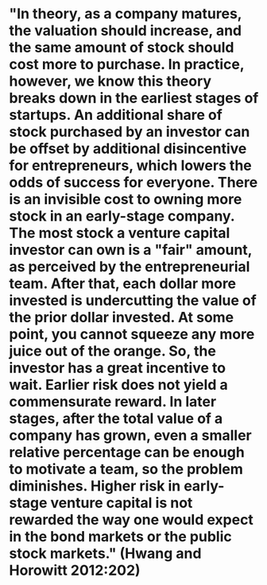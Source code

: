# "In theory, as a company matures, the valuation should increase, and the same amount of stock should cost more to purchase. In practice, however, we know this theory breaks down in the earliest stages of startups. An additional share of stock purchased by an investor can be offset by additional disincentive for entrepreneurs, which lowers the odds of success for everyone. There is an invisible cost to owning more stock in an early-stage company. The most stock a venture capital investor can own is a "fair" amount, as perceived by the entrepreneurial team. After that, each dollar more invested is undercutting the value of the prior dollar invested. At some point, you cannot squeeze any more juice out of the orange. So, the investor has a great incentive to wait. Earlier risk does not yield a commensurate reward. In later stages, after the total value of a company has grown, even a smaller relative percentage can be enough to motivate a team, so the problem diminishes. Higher risk in early-stage venture capital is not rewarded the way one would expect in the bond markets or the public stock markets." (Hwang and Horowitt 2012:202)